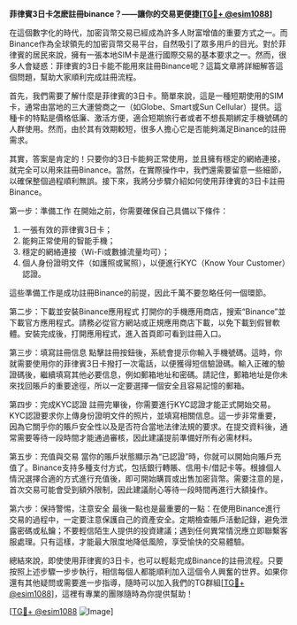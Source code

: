 **菲律賓3日卡怎麽註冊binance？——讓你的交易更便捷[[TG💪+ @esim1088](https://t.me/s/esim1088)]**

在這個數字化的時代，加密貨幣交易已經成為許多人財富增值的重要方式之一。而Binance作為全球領先的加密貨幣交易平台，自然吸引了眾多用戶的目光。對於菲律賓的居民來說，擁有一張本地SIM卡是進行國際交易的基本要求之一。然而，很多人會疑惑：菲律賓的3日卡能不能用來註冊Binance呢？這篇文章將詳細解答這個問題，幫助大家順利完成註冊流程。

首先，我們需要了解什麼是菲律賓的3日卡。簡單來說，這是一種短期使用的SIM卡，通常由當地的三大運營商之一（如Globe、Smart或Sun Cellular）提供。這種卡的特點是價格低廉、激活方便，適合短期旅行者或者不想長期綁定手機號碼的人群使用。然而，由於其有效期較短，很多人擔心它是否能夠滿足Binance的註冊需求。

其實，答案是肯定的！只要你的3日卡能夠正常使用，並且擁有穩定的網絡連接，就完全可以用來註冊Binance。當然，在實際操作中，我們還需要留意一些細節，以確保整個過程順利無誤。接下來，我將分步驟介紹如何使用菲律賓的3日卡註冊Binance。

第一步：準備工作
在開始之前，你需要確保自己具備以下條件：
1. 一張有效的菲律賓3日卡；
2. 能夠正常使用的智能手機；
3. 穩定的網絡連接（Wi-Fi或數據流量均可）；
4. 個人身份證明文件（如護照或駕照），以便進行KYC（Know Your Customer）認證。

這些準備工作是成功註冊Binance的前提，因此千萬不要忽略任何一個環節。

第二步：下載並安裝Binance應用程式
打開你的手機應用商店，搜索“Binance”並下載官方應用程式。請務必從官方網站或正規應用商店下載，以免下載到假冒軟體。安裝完成後，打開應用程式，進入首頁即可看到註冊入口。

第三步：填寫註冊信息
點擊註冊按鈕後，系統會提示你輸入手機號碼。這時，你就需要使用你的菲律賓3日卡撥打一次電話，以便獲得短信驗證碼。輸入正確的驗證碼後，繼續填寫其他必要信息，例如郵箱地址和密碼。請記住，郵箱地址是你未來找回賬戶的重要途徑，所以一定要選擇一個安全且容易記憶的郵箱。

第四步：完成KYC認證
註冊完畢後，你需要進行KYC認證才能正式開始交易。KYC認證要求你上傳身份證明文件的照片，並填寫相關信息。這一步非常重要，因為它關乎你的賬戶安全性以及是否符合當地法律法規的要求。在提交資料後，通常需要等待一段時間才能通過審核，因此建議提前準備好所有必需材料。

第五步：充值與交易
當你的賬戶狀態顯示為“已認證”時，你就可以開始向賬戶充值了。Binance支持多種支付方式，包括銀行轉賬、信用卡/借記卡等。根據個人情況選擇合適的方式進行充值後，即可開始購買或出售加密貨幣。需要注意的是，首次交易可能會受到額外限制，因此建議耐心等待一段時間再進行大額操作。

第六步：保持警惕，注意安全
最後一點也是最重要的一點：在使用Binance進行交易的過程中，一定要注意保護自己的資產安全。定期檢查賬戶活動記錄，避免泄露密碼或私鑰；不要輕信陌生人提供的投資建議；遇到任何異常情況應立即聯繫客服處理。只有這樣，才能最大限度地降低風險，享受愉快的交易體驗。

總結來說，即使使用菲律賓的3日卡，也可以輕鬆完成Binance的註冊流程。只要按照上述步驟一步步執行，相信每個人都能順利加入這個令人興奮的世界。如果你還有其他疑問或需要進一步指導，隨時可以加入我們的TG群組[[TG💪+ @esim1088](https://t.me/s/esim1088)]，這裡有專業的團隊隨時為你提供幫助！

[[TG💪+ @esim1088](https://t.me/s/esim1088) ![Image](https://i.postimg.cc/4NQfJmqS/Snipaste-2025-05-13-00-14-12.png)]